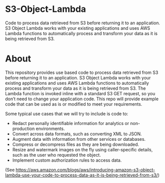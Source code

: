# S3-Object-Lambda
Code to process data retrieved from S3 before returning it to an application. S3 Object Lambda works with your existing applications and uses AWS Lambda functions to automatically process and transform your data as it is being retrieved from S3.

# About
This repository provides use based code to process data retrieved from S3 before returning it to an application. S3 Object Lambda works with your existing applications and uses AWS Lambda functions to automatically process and transform your data as it is being retrieved from S3. The Lambda function is invoked inline with a standard S3 GET request, so you don’t need to change your application code. This repo will provide example code that can be used as is or modified to meet your requirements. 

Some typical use cases that we will try to include is code to: 
- Redact personally identifiable information for analytics or non-production environments. 
- Convert across data formats, such as converting XML to JSON. 
- Augment data with information from other services or databases. 
- Compress or decompress files as they are being downloaded. 
- Resize and watermark images on the fly using caller-specific details, such as the user who requested the object. 
- Implement custom authorization rules to access data. 

(See https://aws.amazon.com/blogs/aws/introducing-amazon-s3-object-lambda-use-your-code-to-process-data-as-it-is-being-retrieved-from-s3/)
